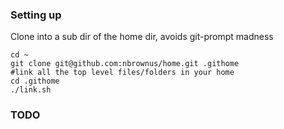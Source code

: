 ### Setting up

Clone into a sub dir of the home dir, avoids git-prompt madness

    cd ~
    git clone git@github.com:nbrownus/home.git .githome
    #link all the top level files/folders in your home
    cd .githome
    ./link.sh

### TODO


